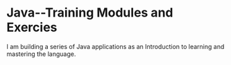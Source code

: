 # Java--Training Modules and Exercies
I am building a series of Java applications as an Introduction to learning and mastering the language.
